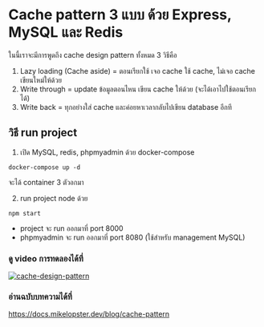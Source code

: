 # Cache pattern 3 แบบ ด้วย Express, MySQL และ Redis

ในนี้เราจะมีการพูดถึง cache design pattern ทั้งหมด 3 วิธีคือ
1. Lazy loading (Cache aside) = ตอนเรียกใช้ เจอ cache ใช้ cache, ไม่เจอ cache เขียนใหม่ให้ด้วย
2. Write through = update ข้อมูลตอนไหน เขียน cache ให้ด้วย (จะได้เอาไปใช้ตอนเรียกได้)
3. Write back = ทุกอย่างใส่ cache และค่อยหาเวลากลับไปเขียน database อีกที

## วิธี run project

1. เปิด MySQL, redis, phpmyadmin ด้วย docker-compose

```shell
docker-compose up -d
```

จะได้ container 3 ตัวอกมา

2. run project node ด้วย

```shell
npm start
```

- project จะ run ออกมาที่ port 8000
- phpmyadmin จะ run ออกมาที่ port 8080 (ใช้สำหรับ management MySQL)

### ดู video การทดลองได้ที่

[![cache-design-pattern](https://img.youtube.com/vi/LW65eQ2SFJU/0.jpg)](https://youtu.be/LW65eQ2SFJU)

### อ่านฉบับบทความได้ที่
https://docs.mikelopster.dev/blog/cache-pattern